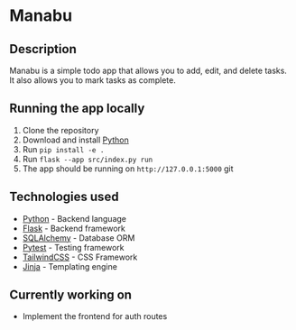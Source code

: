 # Manabu

## Description

Manabu is a simple todo app that allows you to add, edit, and delete tasks. It also allows you to mark tasks as
complete.

## Running the app locally

1. Clone the repository
2. Download and install [Python](https://www.python.org/downloads/)
3. Run `pip install -e .`
4. Run `flask --app src/index.py run`
5. The app should be running on `http://127.0.0.1:5000`
   git

## Technologies used

- [Python](https://www.python.org/) - Backend language
- [Flask](https://flask.palletsprojects.com/en/3.0.x/) - Backend framework
- [SQLAlchemy](https://www.sqlalchemy.org/) - Database ORM
- [Pytest](https://www.pytest.org/) - Testing framework
- [TailwindCSS](https://tailwindcss.com/) - CSS Framework
- [Jinja](https://jinja.palletsprojects.com/en/3.1.x/) - Templating engine

## Currently working on

- Implement the frontend for auth routes

